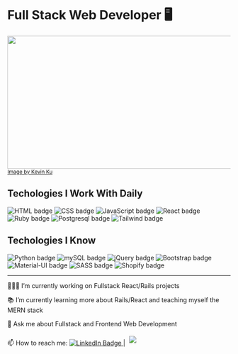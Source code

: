 <h1>Full Stack Web Developer 🖥</h1> 


<a href="https://lyolayale.github.io/my_portfolio/" target="_blank">
<img src="https://images.unsplash.com/photo-1506452819137-0422416856b8?ixlib=rb-4.0.3&ixid=MnwxMjA3fDB8MHxzZWFyY2h8OTV8fHdlYiUyMGRldmVsb3BtZW50fGVufDB8fDB8fA%3D%3D&auto=format&fit=crop&w=800&q=60" style="height: 300px; width: 1200px; object-fit: cover">
</a>
<small><a href="https://unsplash.com/@ikukevk">Image by Kevin Ku</a></small>

<h2>Techologies I Work With Daily</h2>
<p>
<img src="https://img.shields.io/badge/HTML5-E34F26?style=for-the-badge&logo=html5&logoColor=white" alt="HTML badge"/> 
<img src="https://img.shields.io/badge/CSS3-1572B6?style=for-the-badge&logo=css3&logoColor=white" alt="CSS badge"/> 
<img src="https://img.shields.io/badge/JavaScript-F7DF1E?style=for-the-badge&logo=javascript&logoColor=black" alt="JavaScript badge"/> 
<img src="https://img.shields.io/badge/React-20232A?style=for-the-badge&logo=react&logoColor=61DAFB" alt="React badge"/>
<img src="https://img.shields.io/badge/Ruby_on_Rails-CC0000?style=for-the-badge&logo=ruby-on-rails&logoColor=white" alt="Ruby badge"/>
<img src="https://img.shields.io/badge/postgres-%23316192.svg?style=for-the-badge&logo=postgresql&logoColor=white" alt="Postgresql badge"/>
<img src="https://img.shields.io/badge/tailwindcss-%2338B2AC.svg?style=for-the-badge&logo=tailwind-css&logoColor=white" alt="Tailwind badge"/>
</p>

<h2>Techologies I Know</h2>
<p>
<img src="https://img.shields.io/badge/Python-FFD43B?style=for-the-badge&logo=python&logoColor=blue" alt="Python badge"/>    
<img src="https://img.shields.io/badge/MySQL-00000F?style=for-the-badge&logo=mysql&logoColor=white" alt="mySQL badge"/>    
<img src="https://img.shields.io/badge/jQuery-0769AD?style=for-the-badge&logo=jquery&logoColor=white" alt="jQuery badge"/>     
<img src="https://img.shields.io/badge/Bootstrap-563D7C?style=for-the-badge&logo=bootstrap&logoColor=white" alt="Bootstrap badge"/>
<img src="https://img.shields.io/badge/Material--UI-0081CB?style=for-the-badge&logo=material-ui&logoColor=white" alt="Material-UI badge"/>
<img src="https://img.shields.io/badge/Sass-CC6699?style=for-the-badge&logo=sass&logoColor=white" alt="SASS badge"/>
<img src="https://img.shields.io/badge/shopify-8DB543?style=for-the-badge&logo=Shopify&logoColor=white" alt="Shopify badge"/>
</p>


<hr/>

<p>🧑🏻‍💻 I’m currently working on Fullstack React/Rails projects</p>
<p>📚 I’m currently learning more about Rails/React and teaching myself the MERN stack</p>
<p>💬 Ask me about Fullstack and Frontend Web Development</p>
<p>📫 How to reach me: <a href="https://www.linkedin.com/in/eric-mckee-dev/">
    <img src="https://img.shields.io/badge/LinkedIn-blue?style=for-the-badge&logo=linkedin&logoColor=white" alt="LinkedIn Badge"/>
  </a> | <a href="https://lyolayale.github.io/my_portfolio/" target="_blank"> <img src="https://img.shields.io/badge/📂-PORTFOLIO-lightgrey alt="Portfolio badge" style="padding: 5px"/></a></p>



